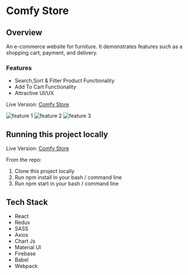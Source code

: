 # Comfy Store 

## Overview
An e-commerce website for furniture. It demonstrates features such as a shopping cart, payment, and delivery.


### Features
* Search,Sort & Filter Product Functionality
*  Add To Cart Functionality
*  Attractive UI/UX

Live Version: [Comfy Store](https://comfy-store-v1.netlify.app/)


![feature 1](/src/assets/comfy-1.gif)
![feature 2](/src/assets/comfy-2.gif)
![feature 3](/src/assets/comfy-3.gif)



## Running this project locally
Live Version: [Comfy Store](https://comfy-store-v1.netlify.app/)

From the repo:

  1. Clone this project locally
  2. Run npm install in your bash / command line
  3. Run npm start in your bash / command line


## Tech Stack

 * React
 * Redux
 * SASS
 * Axios
 * Chart Js
 * Material UI
 * Firebase
 * Babel 
 * Webpack